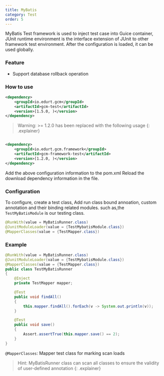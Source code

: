 ```yaml
---
title: MyBatis
category: Test
order: 5
---
```


MyBatis Test framework is used to inject test case into Guice container, JUnit runtime environment is the interface extension of JUnit to other framework test environment.  After the configuration is loaded, it can be used globally.

### Feature

- Support database rollback operation

### How to use

```xml
<dependency>
    <groupId>io.edurt.gcm</groupId>
    <artifactId>gcm-test</artifactId>
    <version>[1.5.0, )</version>
</dependency>
```

> Warning:  >= 1.2.0 has been replaced with the following usage
{: .explainer}

```xml

<dependency>
    <groupId>io.edurt.gcm.framework</groupId>
    <artifactId>gcm-framework-test</artifactId>
    <version>[1.2.0, )</version>
</dependency>
```

Add the above configuration information to the pom.xml Reload the download dependency information in the file.

### Configuration

To configure, create a test class, Add run class bound annoation, custom annotation and their binding related modules.
such as,the `TestMyBatisModule` is our testing class.

```java 
@RunWith(value = MyBatisRunner.class)
@JunitModuleLoader(value = {TestMybatisModule.class})
@MapperClasses(value = {TestMapper.class})
```

### Example

```java 
@RunWith(value = MyBatisRunner.class)
@JunitModuleLoader(value = {TestMybatisModule.class})
@MapperClasses(value = {TestMapper.class})
public class TestMyBatisRunner
{
    @Inject
    private TestMapper mapper;

    @Test
    public void findAll()
    {
        this.mapper.findAll().forEach(v -> System.out.println(v));
    }

    @Test
    public void save()
    {
        Assert.assertTrue(this.mapper.save() == 2);
    }
}
```

`@MapperClasses`: Mapper test class for marking scan loads

> Hint: MyBatisRunner class can scan all classes to ensure the validity of user-defined annotation
{: .explainer}
